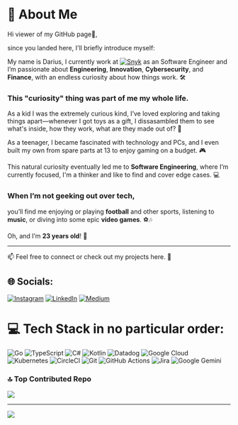 # 👋 About Me

Hi viewer of my GitHub page👋,

since you landed here, I'll briefly introduce myself:

My name is Darius, I currently work at [![Snyk](https://img.shields.io/badge/Snyk-4C4A73?logo=snyk&logoColor=fff)](#) as an Software Engineer and I’m passionate about **Engineering**, **Innovation**, **Cybersecurity**, and **Finance**, with an endless curiosity about how things work. 🛠️  

### This "curiosity" thing was part of me my whole life.


As a kid I was the extremely curious kind, I’ve loved exploring and taking things apart—whenever I got toys as a gift, I dissasambled them to see what's inside, how they work, what are they made out of? 🔧

As a teenager, I became fascinated with technology and PCs, and I even built my own from spare parts at 13 to enjoy gaming on a budget. 🎮 

This natural curiosity eventually led me to **Software Engineering**, where I’m currently focused, I'm a thinker and like to find and cover edge cases. 💻  



### When I’m not geeking out over tech, 
you’ll find me enjoying or playing **football** and other sports, listening to **music**, or diving into some epic **video games**. ⚽🎶  

Oh, and I’m **23 years old**! 🎉

---

📫 Feel free to connect or check out my projects here. 🚀



## 🌐 Socials:
[![Instagram](https://img.shields.io/badge/Instagram-%23E4405F.svg?logo=Instagram&logoColor=white)](https://instagram.com/dariuszdroba) [![LinkedIn](https://img.shields.io/badge/LinkedIn-%230077B5.svg?logo=linkedin&logoColor=white)](https://linkedin.com/in/darius-zdroba-065a71256) [![Medium](https://img.shields.io/badge/Medium-12100E?logo=medium&logoColor=white)](https://medium.com/@dariuszdroba) 

# 💻 Tech Stack in no particular order:
![Go](https://img.shields.io/badge/go-%2300ADD8.svg?style=for-the-badge&logo=go&logoColor=white) ![TypeScript](https://img.shields.io/badge/typescript-%23007ACC.svg?style=for-the-badge&logo=typescript&logoColor=white) ![C#](https://img.shields.io/badge/c%23-%23239120.svg?style=for-the-badge&logo=csharp&logoColor=white) ![Kotlin](https://img.shields.io/badge/kotlin-%237F52FF.svg?style=for-the-badge&logo=kotlin&logoColor=white) ![Datadog](https://img.shields.io/badge/datadog-%23632CA6.svg?style=for-the-badge&logo=datadog&logoColor=white) ![Google Cloud](https://img.shields.io/badge/GoogleCloud-%234285F4.svg?style=for-the-badge&logo=google-cloud&logoColor=white) ![Kubernetes](https://img.shields.io/badge/Kubernetes-326CE5?style=for-the-badge&logo=Kubernetes&logoColor=white) ![CircleCI](https://img.shields.io/badge/circleci-%23161616.svg?style=for-the-badge&logo=circleci&logoColor=white) ![Git](https://img.shields.io/badge/git-%23F05033.svg?style=for-the-badge&logo=git&logoColor=white) ![GitHub Actions](https://img.shields.io/badge/github%20actions-%232671E5.svg?style=for-the-badge&logo=githubactions&logoColor=white) ![Jira](https://img.shields.io/badge/jira-%230A0FFF.svg?style=for-the-badge&logo=jira&logoColor=white) ![Google Gemini](https://img.shields.io/badge/Google%20Gemini-886FBF?logo=googlegemini&logoColor=fff)



### 🔝 Top Contributed Repo
![](https://github-contributor-stats.vercel.app/api?username=DariusZdroba&limit=5&theme=dark&combine_all_yearly_contributions=true)

---
[![](https://visitcount.itsvg.in/api?id=DariusZdroba&icon=0&color=0)](https://visitcount.itsvg.in)

<!-- Proudly created with GPRM ( https://gprm.itsvg.in ) -->
